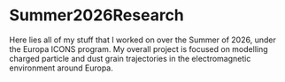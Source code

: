 # Summer2026Research

Here lies all of my stuff that I worked on over the Summer of 2026, under the Europa ICONS program. My overall project is focused on modelling
charged particle and dust grain trajectories in the electromagnetic environment around Europa.

